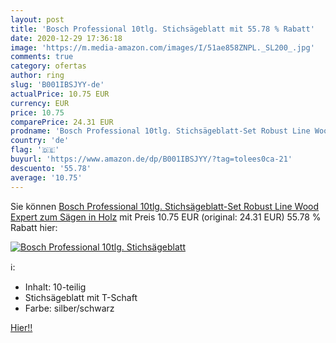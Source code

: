 ```yaml
---
layout: post
title: 'Bosch Professional 10tlg. Stichsägeblatt mit 55.78 % Rabatt'
date: 2020-12-29 17:36:18
image: 'https://m.media-amazon.com/images/I/51ae858ZNPL._SL200_.jpg'
comments: true
category: ofertas
author: ring
slug: 'B001IBSJYY-de'
actualPrice: 10.75 EUR
currency: EUR
price: 10.75
comparePrice: 24.31 EUR
prodname: 'Bosch Professional 10tlg. Stichsägeblatt-Set Robust Line Wood Expert zum Sägen in Holz'
country: 'de'
flag: '🇩🇪'
buyurl: 'https://www.amazon.de/dp/B001IBSJYY/?tag=tolees0ca-21'
descuento: '55.78'
average: '10.75'
---
```


Sie können [Bosch Professional 10tlg. Stichsägeblatt-Set Robust Line Wood Expert zum Sägen in Holz](https://www.amazon.de/dp/B001IBSJYY/?tag=tolees0ca-21) mit Preis 10.75 EUR (original: 24.31 EUR) 55.78 % Rabatt hier:

[![Bosch Professional 10tlg. Stichsägeblatt](https://m.media-amazon.com/images/I/51ae858ZNPL._SL200_.jpg)](https://www.amazon.de/dp/B001IBSJYY/?tag=tolees0ca-21)

ℹ️:

- Inhalt: 10-teilig
- Stichsägeblatt mit T-Schaft
- Farbe: silber/schwarz

[Hier!!](https://www.amazon.de/dp/B001IBSJYY/?tag=tolees0ca-21)
